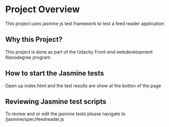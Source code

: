 # Project Overview
This project uses jasmine js test framework to test a feed reader application

## Why this Project?
This project is done as part of the Udacity Front-end webdevelopment Nanodegree program


## How to start the Jasmine tests

Open up index.html and the test results are show at the botton of the page

## Reviewing Jasmine test scripts

To review and or edit the jasmine tests please navigate to /jasmine/spec/feedreader.js
